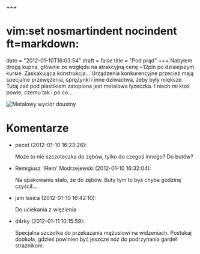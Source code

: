 +++
# vim:set nosmartindent nocindent ft=markdown:
date = "2012-01-10T16:03:54"
draft = false
title = "Pod prąd"
+++
Nabyłem drogą kupna, głównie ze względu na atrakcyjną cenę ~12pln po
dzisiejszym kursie. Zaskakująca konstrukcja... Urządzenia konkurencyjne
przecież mają specjalne przewężenia, sprężynki i inne dziwactwa, żeby były
miększe. Tutaj zaś pod plastikiem zatopiona jest metalowa łyżeczka. I niech mi
ktoś powie, czemu tak i po co...

![Metalowy wycior doustny](http://maxnet.org.pl/~lrem/szczoteczka.jpg)

# Komentarze

* pecet (2012-01-10 16:23:26): <p>Może to nie szczoteczka do zębów, tylko do
  czegoś innego? Do butów?</p>
* Remigiusz 'lRem' Modrzejewski (2012-01-10 16:32:04): <p>Na opakowaniu stało,
  że do zębów. Buty tym to byś chyba godzinę czyścił...</p>
* jam łasica (2012-01-10 16:42:10): <p>Do uciekania z więzienia</p>
* d4rky (2012-01-11 10:15:59): <p>Specjalna szczotka do przekazania mężusiowi na
  widzeniach. Postukaj dookoła, gdzieś powinien być jeszcze nóż do podrzynania
  gardeł strażnikom.</p>
